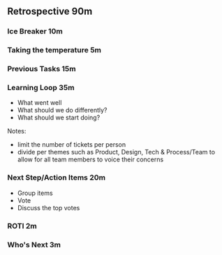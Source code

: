 ## Retrospective 90m

### Ice Breaker 10m

### Taking the temperature 5m

### Previous Tasks 15m

### Learning Loop 35m

- What went well
- What should we do differently?
- What should we start doing?

Notes:

- limit the number of tickets per person
- divide per themes such as Product, Design, Tech & Process/Team to allow for all team members to voice their concerns

### Next Step/Action Items 20m

- Group items
- Vote
- Discuss the top votes

### ROTI 2m

### Who's Next 3m
